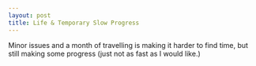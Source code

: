 ```yaml
---
layout: post
title: Life & Temporary Slow Progress
---
```


Minor issues and a month of travelling is making it harder to find time, but still making some progress (just not as fast as I would like.)

